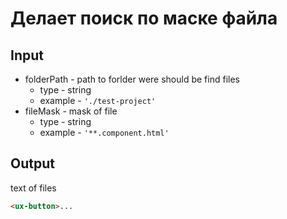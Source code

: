 # Делает поиск по маске файла

## Input 
* folderPath - path to forlder were should be find files 
  * type - string
  * example - `'./test-project'`
* fileMask - mask of file 
  * type - string
  * example - `'**.component.html'`

## Output
text of files
```html
<ux-button>...
```
